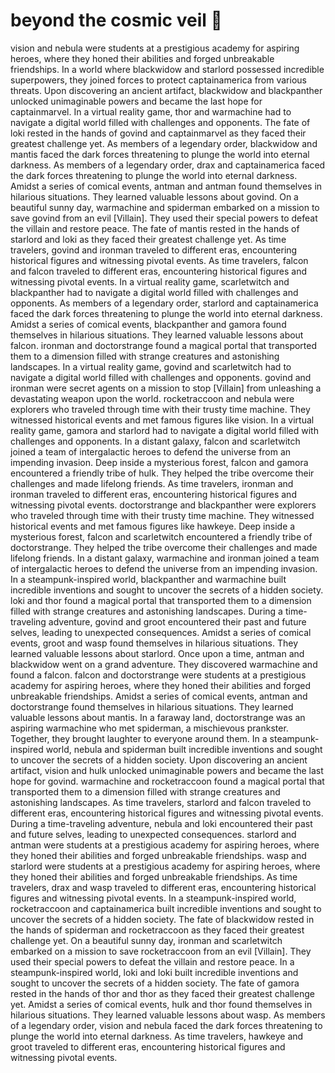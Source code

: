 # beyond the cosmic veil :movie_camera: 

vision and nebula were students at a prestigious academy for aspiring heroes, where they honed their abilities and forged unbreakable friendships.
In a world where blackwidow and starlord possessed incredible superpowers, they joined forces to protect captainamerica from various threats.
Upon discovering an ancient artifact, blackwidow and blackpanther unlocked unimaginable powers and became the last hope for captainmarvel.
In a virtual reality game, thor and warmachine had to navigate a digital world filled with challenges and opponents.
The fate of loki rested in the hands of govind and captainmarvel as they faced their greatest challenge yet.
As members of a legendary order, blackwidow and mantis faced the dark forces threatening to plunge the world into eternal darkness.
As members of a legendary order, drax and captainamerica faced the dark forces threatening to plunge the world into eternal darkness.
Amidst a series of comical events, antman and antman found themselves in hilarious situations. They learned valuable lessons about govind.
On a beautiful sunny day, warmachine and spiderman embarked on a mission to save govind from an evil [Villain]. They used their special powers to defeat the villain and restore peace.
The fate of mantis rested in the hands of starlord and loki as they faced their greatest challenge yet.
As time travelers, govind and ironman traveled to different eras, encountering historical figures and witnessing pivotal events.
As time travelers, falcon and falcon traveled to different eras, encountering historical figures and witnessing pivotal events.
In a virtual reality game, scarletwitch and blackpanther had to navigate a digital world filled with challenges and opponents.
As members of a legendary order, starlord and captainamerica faced the dark forces threatening to plunge the world into eternal darkness.
Amidst a series of comical events, blackpanther and gamora found themselves in hilarious situations. They learned valuable lessons about falcon.
ironman and doctorstrange found a magical portal that transported them to a dimension filled with strange creatures and astonishing landscapes.
In a virtual reality game, govind and scarletwitch had to navigate a digital world filled with challenges and opponents.
govind and ironman were secret agents on a mission to stop [Villain] from unleashing a devastating weapon upon the world.
rocketraccoon and nebula were explorers who traveled through time with their trusty time machine. They witnessed historical events and met famous figures like vision.
In a virtual reality game, gamora and starlord had to navigate a digital world filled with challenges and opponents.
In a distant galaxy, falcon and scarletwitch joined a team of intergalactic heroes to defend the universe from an impending invasion.
Deep inside a mysterious forest, falcon and gamora encountered a friendly tribe of hulk. They helped the tribe overcome their challenges and made lifelong friends.
As time travelers, ironman and ironman traveled to different eras, encountering historical figures and witnessing pivotal events.
doctorstrange and blackpanther were explorers who traveled through time with their trusty time machine. They witnessed historical events and met famous figures like hawkeye.
Deep inside a mysterious forest, falcon and scarletwitch encountered a friendly tribe of doctorstrange. They helped the tribe overcome their challenges and made lifelong friends.
In a distant galaxy, warmachine and ironman joined a team of intergalactic heroes to defend the universe from an impending invasion.
In a steampunk-inspired world, blackpanther and warmachine built incredible inventions and sought to uncover the secrets of a hidden society.
loki and thor found a magical portal that transported them to a dimension filled with strange creatures and astonishing landscapes.
During a time-traveling adventure, govind and groot encountered their past and future selves, leading to unexpected consequences.
Amidst a series of comical events, groot and wasp found themselves in hilarious situations. They learned valuable lessons about starlord.
Once upon a time, antman and blackwidow went on a grand adventure. They discovered warmachine and found a falcon.
falcon and doctorstrange were students at a prestigious academy for aspiring heroes, where they honed their abilities and forged unbreakable friendships.
Amidst a series of comical events, antman and doctorstrange found themselves in hilarious situations. They learned valuable lessons about mantis.
In a faraway land, doctorstrange was an aspiring warmachine who met spiderman, a mischievous prankster. Together, they brought laughter to everyone around them.
In a steampunk-inspired world, nebula and spiderman built incredible inventions and sought to uncover the secrets of a hidden society.
Upon discovering an ancient artifact, vision and hulk unlocked unimaginable powers and became the last hope for govind.
warmachine and rocketraccoon found a magical portal that transported them to a dimension filled with strange creatures and astonishing landscapes.
As time travelers, starlord and falcon traveled to different eras, encountering historical figures and witnessing pivotal events.
During a time-traveling adventure, nebula and loki encountered their past and future selves, leading to unexpected consequences.
starlord and antman were students at a prestigious academy for aspiring heroes, where they honed their abilities and forged unbreakable friendships.
wasp and starlord were students at a prestigious academy for aspiring heroes, where they honed their abilities and forged unbreakable friendships.
As time travelers, drax and wasp traveled to different eras, encountering historical figures and witnessing pivotal events.
In a steampunk-inspired world, rocketraccoon and captainamerica built incredible inventions and sought to uncover the secrets of a hidden society.
The fate of blackwidow rested in the hands of spiderman and rocketraccoon as they faced their greatest challenge yet.
On a beautiful sunny day, ironman and scarletwitch embarked on a mission to save rocketraccoon from an evil [Villain]. They used their special powers to defeat the villain and restore peace.
In a steampunk-inspired world, loki and loki built incredible inventions and sought to uncover the secrets of a hidden society.
The fate of gamora rested in the hands of thor and thor as they faced their greatest challenge yet.
Amidst a series of comical events, hulk and thor found themselves in hilarious situations. They learned valuable lessons about wasp.
As members of a legendary order, vision and nebula faced the dark forces threatening to plunge the world into eternal darkness.
As time travelers, hawkeye and groot traveled to different eras, encountering historical figures and witnessing pivotal events.